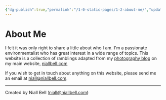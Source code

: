 ```yaml
---
{"dg-publish":true,"permalink":"/1-0-static-pages/1-2-about-me/","updated":"2024-04-08T10:48:06.988+01:00"}
---
```


# About Me

I felt it was only right to share a little about who I am. I'm a passionate environmentalist who has great interest in a wide range of topics. This website is a collection of ramblings adapted from my [photography blog](https://niallbell.com/blog/) on my main website, [niallbell.com](https://niallbell.com/)

If you wish to get in touch about anything on this website, please send me an email at niall@niallbell.com.















---
Created by Niall Bell (niall@niallbell.com)